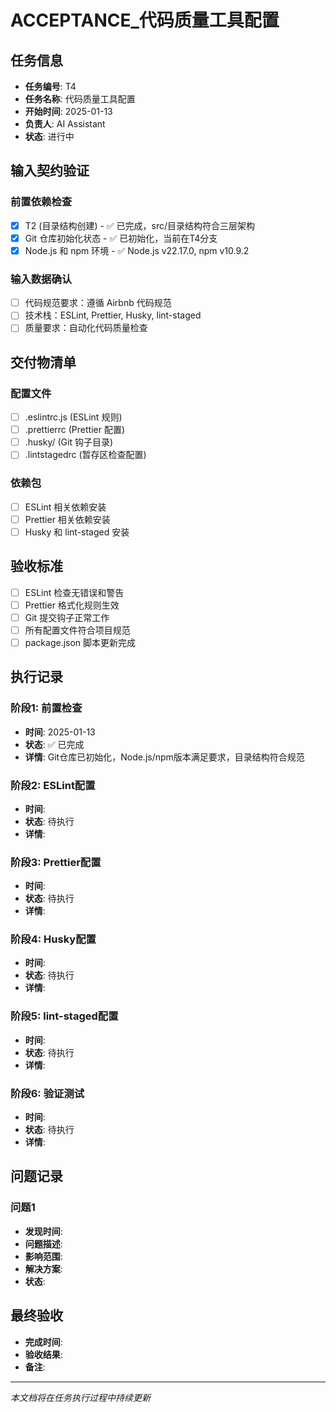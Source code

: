 # ACCEPTANCE\_代码质量工具配置

## 任务信息

- **任务编号**: T4
- **任务名称**: 代码质量工具配置
- **开始时间**: 2025-01-13
- **负责人**: AI Assistant
- **状态**: 进行中

## 输入契约验证

### 前置依赖检查

- [x] T2 (目录结构创建) - ✅ 已完成，src/目录结构符合三层架构
- [x] Git 仓库初始化状态 - ✅ 已初始化，当前在T4分支
- [x] Node.js 和 npm 环境 - ✅ Node.js v22.17.0, npm v10.9.2

### 输入数据确认

- [ ] 代码规范要求：遵循 Airbnb 代码规范
- [ ] 技术栈：ESLint, Prettier, Husky, lint-staged
- [ ] 质量要求：自动化代码质量检查

## 交付物清单

### 配置文件

- [ ] .eslintrc.js (ESLint 规则)
- [ ] .prettierrc (Prettier 配置)
- [ ] .husky/ (Git 钩子目录)
- [ ] .lintstagedrc (暂存区检查配置)

### 依赖包

- [ ] ESLint 相关依赖安装
- [ ] Prettier 相关依赖安装
- [ ] Husky 和 lint-staged 安装

## 验收标准

- [ ] ESLint 检查无错误和警告
- [ ] Prettier 格式化规则生效
- [ ] Git 提交钩子正常工作
- [ ] 所有配置文件符合项目规范
- [ ] package.json 脚本更新完成

## 执行记录

### 阶段1: 前置检查

- **时间**: 2025-01-13
- **状态**: ✅ 已完成
- **详情**: Git仓库已初始化，Node.js/npm版本满足要求，目录结构符合规范

### 阶段2: ESLint配置

- **时间**:
- **状态**: 待执行
- **详情**:

### 阶段3: Prettier配置

- **时间**:
- **状态**: 待执行
- **详情**:

### 阶段4: Husky配置

- **时间**:
- **状态**: 待执行
- **详情**:

### 阶段5: lint-staged配置

- **时间**:
- **状态**: 待执行
- **详情**:

### 阶段6: 验证测试

- **时间**:
- **状态**: 待执行
- **详情**:

## 问题记录

### 问题1

- **发现时间**:
- **问题描述**:
- **影响范围**:
- **解决方案**:
- **状态**:

## 最终验收

- **完成时间**:
- **验收结果**:
- **备注**:

---

_本文档将在任务执行过程中持续更新_
